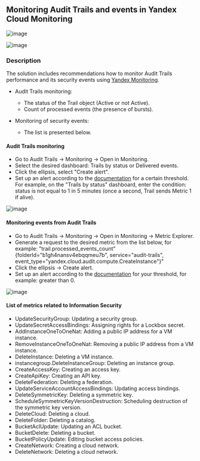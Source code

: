 ## Monitoring Audit Trails and events in Yandex Cloud Monitoring

![image](https://user-images.githubusercontent.com/85429798/134897482-37c00391-7a01-48c1-9b78-bae7513b42d0.png)

![image](https://user-images.githubusercontent.com/85429798/134897506-79fbbffa-0537-4028-b1f3-132486127fdf.png)

### Description 
The solution includes recommendations how to monitor Audit Trails performance and its security events using [Yandex Monitoring](https://cloud.yandex.ru/services/monitoring).

- Audit Trails monitoring:
    - The status of the Trail object (Active or not Active).
    - Count of processed events (the presence of bursts).

- Monitoring of security events:
    - The list is presented below.

#### Audit Trails monitoring
- Go to Audit Trails → Monitoring → Open in Monitoring.
- Select the desired dashboard: Trails by status or Delivered events.
- Click the ellipsis, select "Create alert".
- Set up an alert according to the [documentation](https://cloud.yandex.ru/docs/monitoring/operations/alert/create-alert) for a certain threshold. For example, on the "Trails by status" dashboard, enter the condition: status is not equal to 1 in 5 minutes (once a second, Trail sends Metric 1 if alive).

![image](https://user-images.githubusercontent.com/85429798/134897575-762c94fc-e709-4aed-a143-ec512852b5da.png)

#### Monitoring events from Audit Trails
- Go to Audit Trails → Monitoring → Open in Monitoring → Metric Explorer.
- Generate a request to the desired metric from the list below, for example: "trail.processed_events_count"{folderId="b1gh4nansv4ebqqmeu7b", service="audit-trails", event_type="yandex.cloud.audit.compute.CreateInstance"}"
- Click the ellipsis → Create alert.
- Set up an alert according to the [documentation](https://cloud.yandex.ru/docs/monitoring/operations/alert/create-alert) for your threshold, for example: greater than 0.

![image](https://user-images.githubusercontent.com/85429798/134897649-90cedcfc-ba5f-4037-9278-a5fd58beb12d.png)


#### List of metrics related to Information Security
- UpdateSecurityGroup: Updating a security group.
- UpdateSecretAccessBindings: Assigning rights for a Lockbox secret.
- AddInstanceOneToOneNat: Adding a public IP address for a VM instance.
- RemoveInstanceOneToOneNat: Removing a public IP address from a VM instance.
- DeleteInstance: Deleting a VM instance.
- instancegroup.DeleteInstanceGroup: Deleting an instance group.
- CreateAccessKey: Creating an access key.
- CreateApiKey: Creating an API key.
- DeleteFederation: Deleting a federation.
- UpdateServiceAccountAccessBindings: Updating access bindings.
- DeleteSymmetricKey: Deleting a symmetric key.
- ScheduleSymmetricKeyVersionDestruction: Scheduling destruction of the symmetric key version.
- DeleteCloud: Deleting a cloud.
- DeleteFolder: Deleting a catalog.
- BucketAclUpdate: Updating an ACL bucket.
- BucketDelete: Deleting a bucket.
- BucketPolicyUpdate: Editing bucket access policies.
- CreateNetwork: Creating a cloud network.
- DeleteNetwork: Deleting a cloud network.

